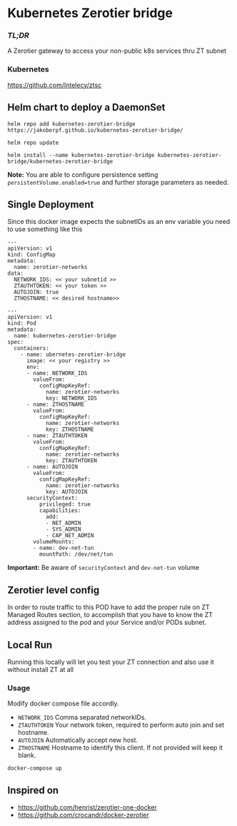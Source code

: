 # Kubernetes Zerotier bridge

### *TL;DR*

A Zerotier gateway to access your non-public k8s services thru ZT subnet

### Kubernetes

<https://github.com/Intelecy/ztsc>

## Helm chart to deploy a DaemonSet

`helm repo add kubernetes-zerotier-bridge https://jakoberpf.github.io/kubernetes-zerotier-bridge/`

`helm repo update`

`helm install --name kubernetes-zerotier-bridge kubernetes-zerotier-bridge/kubernetes-zerotier-bridge`

**Note:** You are able to configure persistence setting `persistentVolume.enabled=true` and further storage parameters as needed.

## Single Deployment

Since this docker image expects the subnetIDs as an env variable you need to use something like this

```
---
apiVersion: v1
kind: ConfigMap
metadata:
  name: zerotier-networks
data:
  NETWORK_IDS: << your subnetid >>
  ZTAUTHTOKEN: << your token >>
  AUTOJOIN: true
  ZTHOSTNAME: << desired hostname>>

---
apiVersion: v1
kind: Pod
metadata:
  name: kubernetes-zerotier-bridge
spec:
  containers:
    - name: ubernetes-zerotier-bridge
      image: << your registry >>
      env:
      - name: NETWORK_IDS
        valueFrom:
          configMapKeyRef:
            name: zerotier-networks
            key: NETWORK_IDS 
      - name: ZTHOSTNAME
        valueFrom:
          configMapKeyRef:
            name: zerotier-networks
            key: ZTHOSTNAME 
      - name: ZTAUTHTOKEN
        valueFrom:
          configMapKeyRef:
            name: zerotier-networks
            key: ZTAUTHTOKEN 
      - name: AUTOJOIN
        valueFrom:
          configMapKeyRef:
            name: zerotier-networks
            key: AUTOJOIN 
      securityContext:
          privileged: true
          capabilities:
            add:
            - NET_ADMIN
            - SYS_ADMIN
            - CAP_NET_ADMIN
        volumeMounts:
        - name: dev-net-tun
          mountPath: /dev/net/tun

```

**Important:** Be aware of `securityContext` and `dev-net-tun` volume

## Zerotier level config

In order to route traffic to this POD have to add the proper rule on ZT Managed Routes section, to accomplish that you have to know the ZT address assigned to the pod and your Service and/or PODs subnet.

## Local Run

Running this locally will let you test your ZT connection and also use it without install ZT at all

### Usage

Modify docker compose file accordly.

- `NETWORK_IDS` Comma separated networkIDs.
- `ZTAUTHTOKEN` Your network token, required to perform auto join and set hostname.
- `AUTOJOIN` Automatically accept new host.
- `ZTHOSTNAME` Hostname to identify this client. If not provided will keep it blank.

```
docker-compose up
```

## Inspired on

- <https://github.com/henrist/zerotier-one-docker>
- <https://github.com/crocandr/docker-zerotier>

